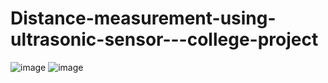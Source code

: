 # Distance-measurement-using-ultrasonic-sensor---college-project
![image](https://github.com/poojamaurya3477/Distance-measurement-using-ultrasonic-sensor---college-project/assets/119335176/c057833c-37d5-4b14-896b-1f8235cc5b9d)
![image](https://github.com/poojamaurya3477/Distance-measurement-using-ultrasonic-sensor---college-project/assets/119335176/1cdf1089-68f7-4c86-81f2-8a7b068ac69e)


